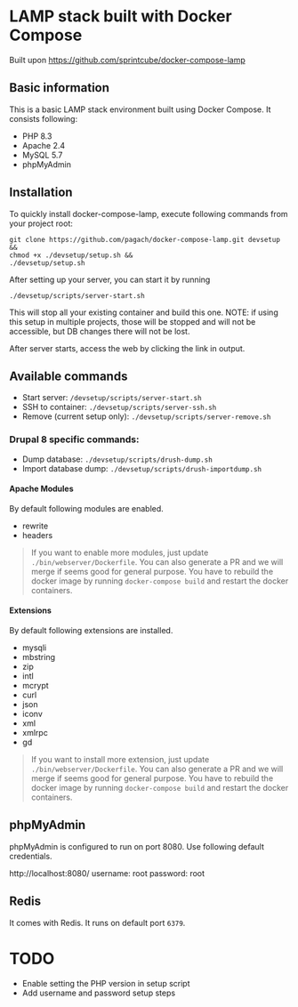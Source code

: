 # LAMP stack built with Docker Compose

Built upon https://github.com/sprintcube/docker-compose-lamp

## Basic information

This is a basic LAMP stack environment built using Docker Compose. It consists following:

* PHP 8.3
* Apache 2.4
* MySQL 5.7
* phpMyAdmin

## Installation

To quickly install docker-compose-lamp, execute following commands from your project root:

```shell
git clone https://github.com/pagach/docker-compose-lamp.git devsetup &&
chmod +x ./devsetup/setup.sh &&
./devsetup/setup.sh
```

After setting up your server, you can start it by running

```shell
./devsetup/scripts/server-start.sh
```
This will stop all your existing container and build this one.
NOTE: if using this setup in multiple projects, those will be stopped and will not be accessible, but DB changes there will not be lost.

After server starts, access the web by clicking the link in output.

## Available commands

* Start server: `/devsetup/scripts/server-start.sh`
* SSH to container: `./devsetup/scripts/server-ssh.sh`
* Remove (current setup only): `./devsetup/scripts/server-remove.sh`

### Drupal 8 specific commands:

* Dump database: `./devsetup/scripts/drush-dump.sh`
* Import database dump: `./devsetup/scripts/drush-importdump.sh`

#### Apache Modules

By default following modules are enabled.

* rewrite
* headers

> If you want to enable more modules, just update `./bin/webserver/Dockerfile`. You can also generate a PR and we will merge if seems good for general purpose.
> You have to rebuild the docker image by running `docker-compose build` and restart the docker containers.

#### Extensions

By default following extensions are installed.

* mysqli
* mbstring
* zip
* intl
* mcrypt
* curl
* json
* iconv
* xml
* xmlrpc
* gd

> If you want to install more extension, just update `./bin/webserver/Dockerfile`. You can also generate a PR and we will merge if seems good for general purpose.
> You have to rebuild the docker image by running `docker-compose build` and restart the docker containers.

## phpMyAdmin

phpMyAdmin is configured to run on port 8080. Use following default credentials.

http://localhost:8080/
username: root
password: root

## Redis

It comes with Redis. It runs on default port `6379`.

# TODO

* Enable setting the PHP version in setup script
* Add username and password setup steps
